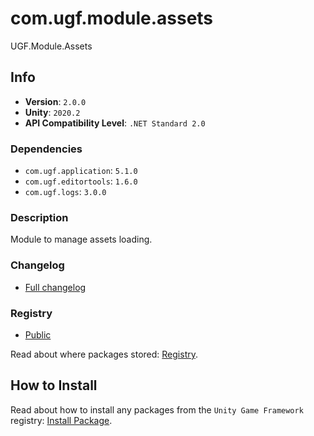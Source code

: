 # com.ugf.module.assets

UGF.Module.Assets

## Info

- **Version**: `2.0.0`
- **Unity**: `2020.2`
- **API Compatibility Level**: `.NET Standard 2.0`

### Dependencies

- `com.ugf.application`: `5.1.0`
- `com.ugf.editortools`: `1.6.0`
- `com.ugf.logs`: `3.0.0`


### Description

Module to manage assets loading.

### Changelog

- [Full changelog](changelog.md)

### Registry

- [Public](https://bintray.com/unity-game-framework/public)

Read about where packages stored: [Registry](https://github.com/unity-game-framework/organization/blob/master/docs/registry.md).

## How to Install

Read about how to install any packages from the `Unity Game Framework` registry: [Install Package](https://github.com/unity-game-framework/organization/blob/master/docs/install-packages.md).
